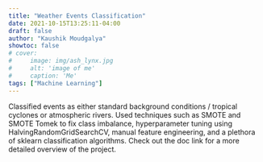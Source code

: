 ```yaml
---
title: "Weather Events Classification"
date: 2021-10-15T13:25:11-04:00
draft: false
author: "Kaushik Moudgalya"
showtoc: false
# cover:
#     image: img/ash_lynx.jpg
#     alt: 'image of me'
#     caption: 'Me'
tags: ["Machine Learning"]
---
```

Classified events as either standard background conditions / tropical cyclones or atmospheric rivers. Used techniques such as SMOTE and SMOTE Tomek to fix class imbalance, hyperparameter tuning using HalvingRandomGridSearchCV, manual feature engineering, and a plethora of sklearn classification algorithms. Check out the doc link for a more detailed overview of the project.